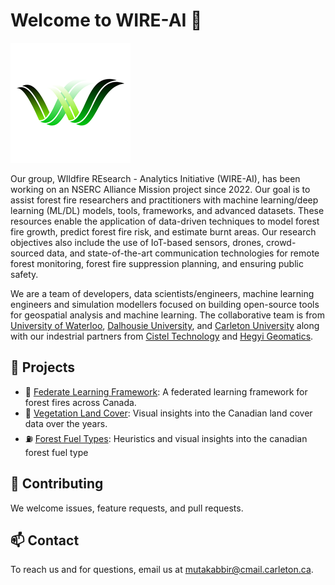 <!--
## Hi there 👋

**Here are some ideas to get you started:**

🙋‍♀️ A short introduction - what is your organization all about?
🌈 Contribution guidelines - how can the community get involved?
👩‍💻 Useful resources - where can the community find your docs? Is there anything else the community should know?
🍿 Fun facts - what does your team eat for breakfast?
🧙 Remember, you can do mighty things with the power of [Markdown](https://docs.github.com/github/writing-on-github/getting-started-with-writing-and-formatting-on-github/basic-writing-and-formatting-syntax)
-->


# Welcome to WIRE-AI 👋

[![wire-ai logo](https://raw.githubusercontent.com/Forest-Fire-Research/website-assets/refs/heads/main/assets/logo/logo192.png)](https://wireai.onrender.com/)

Our group, WIldfire REsearch - Analytics Initiative (WIRE-AI), has been working on an NSERC Alliance Mission project since 2022. 
Our goal is to assist forest fire researchers and practitioners with machine learning/deep learning (ML/DL) models, tools, frameworks, and advanced datasets. 
These resources enable the application of data-driven techniques to model forest fire growth, predict forest fire risk, and estimate burnt areas. 
Our research objectives also include the use of IoT-based sensors, drones, crowd-sourced data, and state-of-the-art communication technologies for remote forest monitoring, forest fire suppression planning, and ensuring public safety.

We are a team of developers, data scientists/engineers, machine learning engineers and simulation modellers focused on building open-source tools for geospatial analysis and machine learning.
The collaborative team is from [University of Waterloo](https://uwaterloo.ca/), [Dalhousie University](https://www.dal.ca/), and [Carleton University](https://carleton.ca/) along with our indestrial partners from [Cistel Technology](https://cistel.com/) and [Hegyi Geomatics](https://hegyigeomatics.com/).

## 🚀 Projects
- 🤖 [Federate Learning Framework](https://github.com/Forest-Fire-Research/federated-learning-framework): A federated learning framework for forest fires across Canada.
- 🌳 [Vegetation Land Cover](https://github.com/Forest-Fire-Research/vegetation-land-cover-canada): Visual insights into the Canadian land cover data over the years.
- ⛽ [Forest Fuel Types](https://github.com/Forest-Fire-Research/forest-fuel-type-canada): Heuristics and visual insights into the canadian forest fuel type

## 🤝 Contributing
We welcome issues, feature requests, and pull requests. 

<!--Read our [contributing guide](https://github.com/your-org/.github/blob/main/CONTRIBUTING.md) to get started! -->

## 📫 Contact
To reach us and for questions, email us at [mutakabbir@cmail.carleton.ca](mailto:mutakabbir@cmail.carleton.ca).
